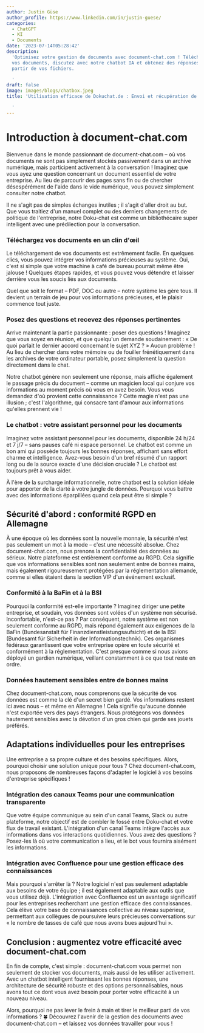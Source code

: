 ```yaml
---
author: Justin Güse
author_profile: https://www.linkedin.com/in/justin-guese/
categories:
  - ChatGPT
  - KI
  - Documents
date: '2023-07-14T05:28:42'
description:
  'Optimisez votre gestion de documents avec document-chat.com ! Téléchargez
  vos documents, discutez avec notre chatbot IA et obtenez des réponses précises à
  partir de vos fichiers.

  '
draft: false
image: images/blogs/chatbox.jpeg
title: 'Utilisation efficace de Dokuchat.de : Envoi et récupération de documents

  '
---
```


# Introduction à document-chat.com

Bienvenue dans le monde passionnant de document-chat.com – où vos documents ne sont pas simplement stockés passivement dans un archive numérique, mais participent activement à la conversation ! Imaginez que vous ayez une question concernant un document essentiel de votre entreprise. Au lieu de parcourir des pages sans fin ou de chercher désespérément de l'aide dans le vide numérique, vous pouvez simplement consulter notre chatbot.

Il ne s'agit pas de simples échanges inutiles ; il s'agit d'aller droit au but. Que vous traitiez d'un manuel complet ou des derniers changements de politique de l'entreprise, notre Doku-chat est comme un bibliothécaire super intelligent avec une prédilection pour la conversation.

### Téléchargez vos documents en un clin d'œil

Le téléchargement de vos documents est extrêmement facile. En quelques clics, vous pouvez intégrer vos informations précieuses au système. Oui, c'est si simple que votre machine à café de bureau pourrait même être jalouse ! Quelques étapes rapides, et vous pouvez vous détendre et laisser derrière vous les soucis liés aux documents.

Quel que soit le format – PDF, DOC ou autre – notre système les gère tous. Il devient un terrain de jeu pour vos informations précieuses, et le plaisir commence tout juste.

### Posez des questions et recevez des réponses pertinentes

Arrive maintenant la partie passionnante : poser des questions ! Imaginez que vous soyez en réunion, et que quelqu'un demande soudainement : « De quoi parlait le dernier accord concernant le sujet XYZ ? » Aucun problème ! Au lieu de chercher dans votre mémoire ou de fouiller frénétiquement dans les archives de votre ordinateur portable, posez simplement la question directement dans le chat.

Notre chatbot génère non seulement une réponse, mais affiche également le passage précis du document – comme un magicien local qui conjure vos informations au moment précis où vous en avez besoin. Vous vous demandez d'où provient cette connaissance ? Cette magie n'est pas une illusion ; c'est l'algorithme, qui consacre tant d'amour aux informations qu'elles prennent vie !

### Le chatbot : votre assistant personnel pour les documents

Imaginez votre assistant personnel pour les documents, disponible 24 h/24 et 7 j/7 – sans pauses café ni espace personnel. Le chatbot est comme un bon ami qui possède toujours les bonnes réponses, affichant sans effort charme et intelligence. Avez-vous besoin d'un bref résumé d'un rapport long ou de la source exacte d'une décision cruciale ? Le chatbot est toujours prêt à vous aider.

À l'ère de la surcharge informationnelle, notre chatbot est la solution idéale pour apporter de la clarté à votre jungle de données. Pourquoi vous battre avec des informations éparpillées quand cela peut être si simple ?

## Sécurité d'abord : conformité RGPD en Allemagne

À une époque où les données sont la nouvelle monnaie, la sécurité n'est pas seulement un mot à la mode – c'est une nécessité absolue. Chez document-chat.com, nous prenons la confidentialité des données au sérieux. Notre plateforme est entièrement conforme au RGPD. Cela signifie que vos informations sensibles sont non seulement entre de bonnes mains, mais également rigoureusement protégées par la réglementation allemande, comme si elles étaient dans la section VIP d'un événement exclusif.

### Conformité à la BaFin et à la BSI

Pourquoi la conformité est-elle importante ? Imaginez diriger une petite entreprise, et soudain, vos données sont volées d'un système non sécurisé. Inconfortable, n'est-ce pas ? Par conséquent, notre système est non seulement conforme au RGPD, mais répond également aux exigences de la BaFin (Bundesanstalt für Finanzdienstleistungsaufsicht) et de la BSI (Bundesamt für Sicherheit in der Informationstechnik). Ces organismes fédéraux garantissent que votre entreprise opère en toute sécurité et conformément à la réglementation. C'est presque comme si nous avions déployé un gardien numérique, veillant constamment à ce que tout reste en ordre.

### Données hautement sensibles entre de bonnes mains

Chez document-chat.com, nous comprenons que la sécurité de vos données est comme la clé d'un secret bien gardé. Vos informations restent ici avec nous – et même en Allemagne ! Cela signifie qu'aucune donnée n'est exportée vers des pays étrangers. Nous protégeons vos données hautement sensibles avec la dévotion d'un gros chien qui garde ses jouets préférés.

## Adaptations individuelles pour les entreprises

Une entreprise a sa propre culture et des besoins spécifiques. Alors, pourquoi choisir une solution unique pour tous ? Chez document-chat.com, nous proposons de nombreuses façons d'adapter le logiciel à vos besoins d'entreprise spécifiques !

### Intégration des canaux Teams pour une communication transparente

Que votre équipe communique au sein d'un canal Teams, Slack ou autre plateforme, notre objectif est de combler le fossé entre Doku-chat et votre flux de travail existant. L'intégration d'un canal Teams intègre l'accès aux informations dans vos interactions quotidiennes. Vous avez des questions ? Posez-les là où votre communication a lieu, et le bot vous fournira aisément les informations.

### Intégration avec Confluence pour une gestion efficace des connaissances

Mais pourquoi s'arrêter là ? Notre logiciel n'est pas seulement adaptable aux besoins de votre équipe ; il est également adaptable aux outils que vous utilisez déjà. L'intégration avec Confluence est un avantage significatif pour les entreprises recherchant une gestion efficace des connaissances. Cela élève votre base de connaissances collective au niveau supérieur, permettant aux collègues de poursuivre leurs précieuses conversations sur « le nombre de tasses de café que nous avons bues aujourd'hui ».

## Conclusion : augmentez votre efficacité avec document-chat.com

En fin de compte, c'est simple : document-chat.com vous permet non seulement de stocker vos documents, mais aussi de les utiliser activement. Avec un chatbot intelligent fournissant les bonnes réponses, une architecture de sécurité robuste et des options personnalisables, nous avons tout ce dont vous avez besoin pour porter votre efficacité à un nouveau niveau.

Alors, pourquoi ne pas lever le frein à main et tirer le meilleur parti de vos informations ? 🍀 Découvrez l'avenir de la gestion des documents avec document-chat.com – et laissez vos données travailler pour vous !
